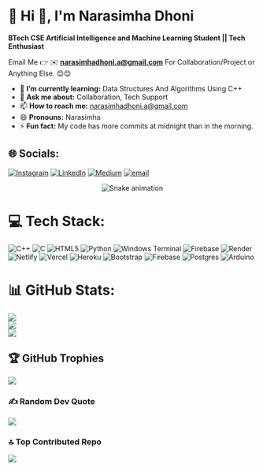 # 💫 Hi 👋, I'm Narasimha Dhoni
**BTech CSE Artificial Intelligence and Machine Learning Student || Tech Enthusiast**

Email Me 👉 ✉️ **narasimhadhoni.a@gmail.com** For Collaboration/Project or Anything Else. 😊😊

- 🌱 **I’m currently learning:** Data Structures And Algorithms Using C++
- 💬 **Ask me about:** Collaboration, Tech Support
- 📫 **How to reach me:** narasimhadhoni.a@gmail.com
- 😄 **Pronouns:** Narasimha
- ⚡ **Fun fact:** My code has more commits at midnight than in the morning.

  
## 🌐 Socials:
[![Instagram](https://img.shields.io/badge/Instagram-%23E4405F.svg?logo=Instagram&logoColor=white)](https://instagram.com/narasimha.a.d) [![LinkedIn](https://img.shields.io/badge/LinkedIn-%230077B5.svg?logo=linkedin&logoColor=white)](https://linkedin.com/in/narasimhadhoni) [![Medium](https://img.shields.io/badge/Medium-12100E?logo=medium&logoColor=white)](https://medium.com/@narasimhadhoni.a) [![email](https://img.shields.io/badge/Email-D14836?logo=gmail&logoColor=white)](mailto:narasimhadhoni.a@gmail.com) 

<!-- Snake Game Repo View -->

<div align="center">
  <img src="https://profile-readme-generator.com/assets/snake.svg" alt="Snake animation" />
</div>

# 💻 Tech Stack:
![C++](https://img.shields.io/badge/c++-%2300599C.svg?style=for-the-badge&logo=c%2B%2B&logoColor=white) ![C](https://img.shields.io/badge/c-%2300599C.svg?style=for-the-badge&logo=c&logoColor=white) ![HTML5](https://img.shields.io/badge/html5-%23E34F26.svg?style=for-the-badge&logo=html5&logoColor=white) ![Python](https://img.shields.io/badge/python-3670A0?style=for-the-badge&logo=python&logoColor=ffdd54) ![Windows Terminal](https://img.shields.io/badge/Windows%20Terminal-%234D4D4D.svg?style=for-the-badge&logo=windows-terminal&logoColor=white) ![Firebase](https://img.shields.io/badge/firebase-%23039BE5.svg?style=for-the-badge&logo=firebase) ![Render](https://img.shields.io/badge/Render-%46E3B7.svg?style=for-the-badge&logo=render&logoColor=white) ![Netlify](https://img.shields.io/badge/netlify-%23000000.svg?style=for-the-badge&logo=netlify&logoColor=#00C7B7) ![Vercel](https://img.shields.io/badge/vercel-%23000000.svg?style=for-the-badge&logo=vercel&logoColor=white) ![Heroku](https://img.shields.io/badge/heroku-%23430098.svg?style=for-the-badge&logo=heroku&logoColor=white) ![Bootstrap](https://img.shields.io/badge/bootstrap-%238511FA.svg?style=for-the-badge&logo=bootstrap&logoColor=white) ![Firebase](https://img.shields.io/badge/firebase-a08021?style=for-the-badge&logo=firebase&logoColor=ffcd34) ![Postgres](https://img.shields.io/badge/postgres-%23316192.svg?style=for-the-badge&logo=postgresql&logoColor=white) ![Arduino](https://img.shields.io/badge/-Arduino-00979D?style=for-the-badge&logo=Arduino&logoColor=white)
# 📊 GitHub Stats:
![](https://github-readme-stats.vercel.app/api?username=Narasimha440&theme=ayu-mirage&hide_border=false&include_all_commits=true&count_private=false)<br/>
![](https://nirzak-streak-stats.vercel.app/?user=Narasimha440&theme=ayu-mirage&hide_border=false)<br/>
![](https://github-readme-stats.vercel.app/api/top-langs/?username=Narasimha440&theme=ayu-mirage&hide_border=false&include_all_commits=true&count_private=false&layout=compact)

## 🏆 GitHub Trophies
![](https://github-profile-trophy.vercel.app/?username=Narasimha440&theme=radical&no-frame=false&no-bg=true&margin-w=4)

### ✍️ Random Dev Quote
![](https://quotes-github-readme.vercel.app/api?type=horizontal&theme=radical)

### 🔝 Top Contributed Repo
![](https://github-contributor-stats.vercel.app/api?username=Narasimha440&limit=5&theme=dark&combine_all_yearly_contributions=true)

<!-- Proudly created with GPRM ( https://gprm.itsvg.in ) -->
